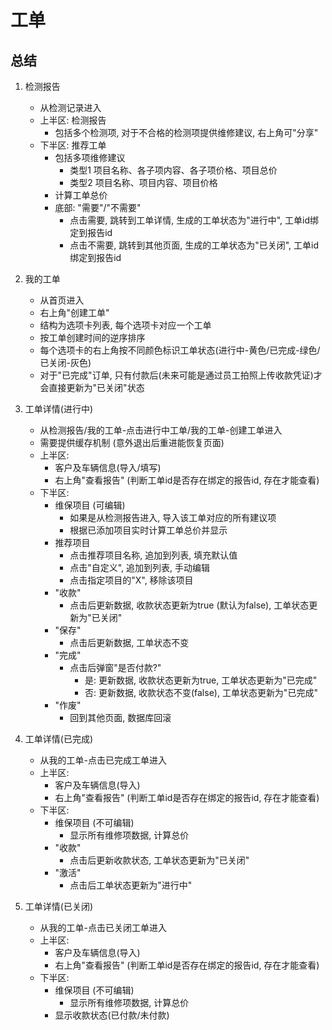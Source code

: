 # 工单

## 总结

1. 检测报告
   - 从检测记录进入
   - 上半区: 检测报告
       - 包括多个检测项, 对于不合格的检测项提供维修建议, 右上角可"分享"
   - 下半区: 推荐工单  
       - 包括多项维修建议
           - 类型1 项目名称、各子项内容、各子项价格、项目总价
           - 类型2 项目名称、项目内容、项目价格
       - 计算工单总价
       - 底部: "需要"/"不需要"
           - 点击需要, 跳转到工单详情, 生成的工单状态为"进行中", 工单id绑定到报告id
           - 点击不需要, 跳转到其他页面, 生成的工单状态为"已关闭", 工单id绑定到报告id

2. 我的工单
   - 从首页进入
   - 右上角"创建工单"
   - 结构为选项卡列表, 每个选项卡对应一个工单
   - 按工单创建时间的逆序排序
   - 每个选项卡的右上角按不同颜色标识工单状态(进行中-黄色/已完成-绿色/已关闭-灰色)
   - 对于"已完成"订单, 只有付款后(未来可能是通过员工拍照上传收款凭证)才会直接更新为"已关闭"状态

3. 工单详情(进行中)
   - 从检测报告/我的工单-点击进行中工单/我的工单-创建工单进入
   - 需要提供缓存机制 (意外退出后重进能恢复页面)
   - 上半区:
       - 客户及车辆信息(导入/填写)
       - 右上角"查看报告" (判断工单id是否存在绑定的报告id, 存在才能查看)
   - 下半区:
       - 维保项目 (可编辑)
         - 如果是从检测报告进入, 导入该工单对应的所有建议项
         - 根据已添加项目实时计算工单总价并显示
       - 推荐项目
         - 点击推荐项目名称, 追加到列表, 填充默认值
         - 点击"自定义", 追加到列表, 手动编辑
         - 点击指定项目的"X", 移除该项目
       - "收款"
         - 点击后更新数据, 收款状态更新为true (默认为false), 工单状态更新为"已关闭"
       - "保存"
         - 点击后更新数据, 工单状态不变
       - "完成"
         - 点击后弹窗"是否付款?"
           - 是: 更新数据, 收款状态更新为true, 工单状态更新为"已完成"
           - 否: 更新数据, 收款状态不变(false), 工单状态更新为"已完成"
       - "作废"
         - 回到其他页面, 数据库回滚

4. 工单详情(已完成)
   - 从我的工单-点击已完成工单进入
   - 上半区:
       - 客户及车辆信息(导入)
       - 右上角"查看报告" (判断工单id是否存在绑定的报告id, 存在才能查看)
   - 下半区:
       - 维保项目 (不可编辑)
         - 显示所有维修项数据, 计算总价
       - "收款"
         - 点击后更新收款状态, 工单状态更新为"已关闭"
       - "激活"
         - 点击后工单状态更新为"进行中"

5. 工单详情(已关闭)
   - 从我的工单-点击已关闭工单进入
   - 上半区:
       - 客户及车辆信息(导入)
       - 右上角"查看报告" (判断工单id是否存在绑定的报告id, 存在才能查看)
   - 下半区:
       - 维保项目 (不可编辑)
         - 显示所有维修项数据, 计算总价
       - 显示收款状态(已付款/未付款)
